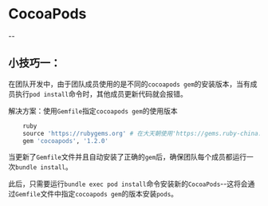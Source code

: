 # CocoaPods
-- 
## 小技巧一：
在团队开发中，由于团队成员使用的是不同的`cocoapods gem`的安装版本，当有成员执行`pod install`命令时，其他成员更新代码就会报错。

解决方案：使用`Gemfile`指定`cocoapods gem`的使用版本

```ruby
	ruby
	source 'https://rubygems.org' # 在大天朝使用'https://gems.ruby-china.org'
	gem 'cocoapods', '1.2.0'
```
当更新了`Gemfile`文件并且自动安装了正确的`gem`后，确保团队每个成员都运行一次`bundle install`。

此后，只需要运行`bundle exec pod install`命令安装新的`CocoaPods`--这将会通过`Gemfile`文件中指定`cocoapods gem`的版本安装`pods`。